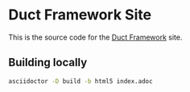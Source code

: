 # Duct Framework Site

This is the source code for the [Duct Framework](https://duct-framework.github.io) site.

## Building locally

```sh
asciidoctor -D build -b html5 index.adoc
```
